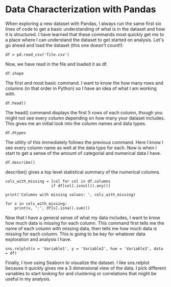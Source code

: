 # Data Characterization with Pandas

When exploring a new dataset with Pandas, I always run the same first six lines of code to get a basic understanding of what is in the dataset and how it is structured. I have learned that these commands most quickly get me to a place where I can understand the dataset to get started on analysis. Let's go ahead and load the dataset (this one doesn't count!):

```
df = pd.read_csv('file.csv')
```
Now, we have read in the file and loaded it as df.


```
df.shape
```
The first and most basic command. I want to know the how many rows and columns (in that order in Python) so I have an idea of what I am working with.

```
df.head()
```
The head() command displays the first 5 rows of each column, though you might not see every column depending on how many your dataset includes. This gives me an initial look into the column names and data types.

```
df.dtypes
```
The utility of this immediately follows the previous command. Here I know I see every column name as well at the data type for each. Now is when I start to get a sense of the amount of categorial and numerical data I have. 

```
df.describe()
```
describe() gives a top level statistical summary of the numerical columns. 


```
cols_with_missing = [col for col in df.columns
                    if df[col].isnull().any()]

print('Columns with missing values: ', cols_with_missing)

for x in cols_with_missing:
    print(x, ':', df[x].isna().sum())
```
Now that I have a general sense of what my data includes, I want to know how much data is missing for each column. This command first tells me the name of each column with missing data, then tells me how much data is missing for each column. This is going to be key for whatever data exploration and analysis I have. 

```
sns.relplot(x = 'Variable1', y = 'Variable2', hue = 'Variable3', data = df)
```
Finally, I love using Seaborn to visualize the dataset. I like sns.relplot because it quickly gives me a 3 dimensional view of the data. I pick different variables to start looking for and clustering or correlations that might be useful in my analysis. 
